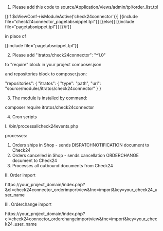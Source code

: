 1. Please add this code to source/Application/views/admin/tpl/order_list.tpl

[{if $oViewConf->isModuleActive('check24connector')}]
[{include file="check24connector_pagetabsnippet.tpl"}]
[{else}]
[{include file="pagetabsnippet.tpl"}]
[{/if}]

in place of 

[{include file="pagetabsnippet.tpl"}]


2. Please add
"itratos/check24connector": "^1.0"

to "require" block in your project composer.json

and repositories block to composer.json:

"repositories": {
    "itratos": {
        "type": "path",
        "url": "source/modules/itratos/check24connector"
    }
}


3. The module is installed by command:

composer require itratos/check24connector


4. Cron scripts

I. /bin/processallcheck24events.php

processes:

1. Orders ships in Shop - sends DISPATCHNOTIFICATION document to Check24
2. Orders cancelled in Shop - sends cancellation ORDERCHANGE document to Check24
3. Processes all outbound documents from Check24

II. Order import

https://your_project_domain/index.php?&cl=check24connector_orderimportview&fnc=import&key=your_check24_user_name

III. Orderchange import

https://your_project_domain/index.php?cl=check24connector_orderchangeimportview&fnc=import&key=your_check24_user_name